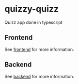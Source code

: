 # quizzy-quizz

Quizz app done in typescript

## Frontend

See [frontend](packages/frontend/README.md) for more information.

## Backend

See [backend](packages/backend/README.md) for more information.
